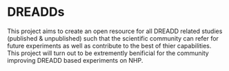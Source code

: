 # DREADDs
This project aims to create an open resource for all DREADD related studies (published & unpublished) such that the scientific community can refer for future experiments as well as contribute to the best of thier capabilities. This project will turn out to be extremently benificial for the community improving DREADD based experiments on NHP.
